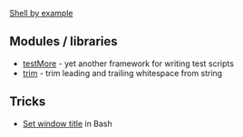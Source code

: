
[Shell by example](shell.sh)

## Modules / libraries

- [testMore](testMore/) - yet another framework for writing test scripts
- [trim](trim/) - trim leading and trailing whitespace from string

## Tricks

- [Set window title](BashWindowTitle.md) in Bash
